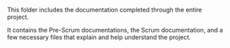 This folder includes the documentation completed through the entire project. 

It contains the Pre-Scrum documentations, the Scrum documentation, and a few necessary files that explain and help understand the project.
